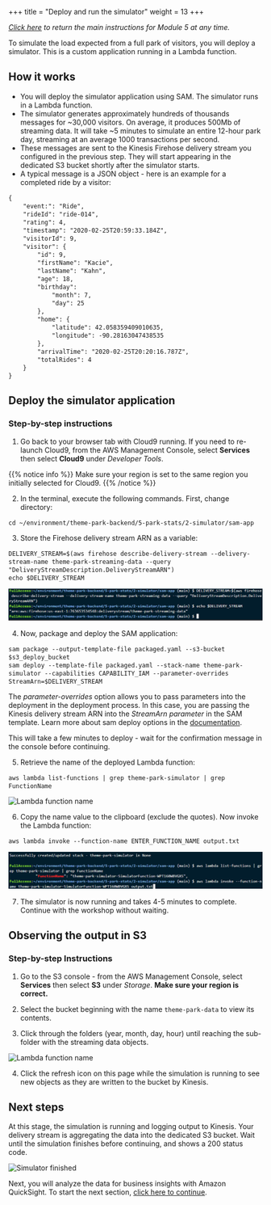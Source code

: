 +++
title = "Deploy and run the simulator"
weight = 13
+++

*[Click here](./0-overview.html) to return the main instructions for Module 5 at any time.*

To simulate the load expected from a full park of visitors, you will deploy a simulator. This is a custom application running in a Lambda function.

## How it works

* You will deploy the simulator application using SAM. The simulator runs in a Lambda function.
* The simulator generates approximately hundreds of thousands messages for ~30,000 visitors. On average, it produces 500Mb of streaming data. It will take ~5 minutes to simulate an entire 12-hour park day, streaming at an average 1000 transactions per second.
* These messages are sent to the Kinesis Firehose delivery stream you configured in the previous step. They will start appearing in the dedicated S3 bucket shortly after the simulator starts.
* A typical message is a JSON object - here is an example for a completed ride by a visitor:

```
{
    "event:": "Ride",
    "rideId": "ride-014",
    "rating": 4,
    "timestamp": "2020-02-25T20:59:33.184Z",
    "visitorId": 9,
    "visitor": {
        "id": 9,
        "firstName": "Kacie",
        "lastName": "Kahn",
        "age": 18,
        "birthday":                      
            "month": 7,
            "day": 25
        },
        "home": {
            "latitude": 42.058359409010635,
            "longitude": -90.28163047438535
        },
        "arrivalTime": "2020-02-25T20:20:16.787Z",
        "totalRides": 4
    }
}
```
## Deploy the simulator application

### Step-by-step instructions ###

1. Go back to your browser tab with Cloud9 running. If you need to re-launch Cloud9, from the AWS Management Console, select **Services** then select **Cloud9** under *Developer Tools*.

{{% notice info %}}
Make sure your region is set to the same region you initially selected for Cloud9.
{{% /notice %}}

2. In the terminal, execute the following commands. First, change directory:

```
cd ~/environment/theme-park-backend/5-park-stats/2-simulator/sam-app
```
3. Store the Firehose delivery stream ARN as a variable:
```
DELIVERY_STREAM=$(aws firehose describe-delivery-stream --delivery-stream-name theme-park-streaming-data --query "DeliveryStreamDescription.DeliveryStreamARN")
echo $DELIVERY_STREAM
```
![Delivery stream variable](/images/5-2-delivery-stream-var.png)

4. Now, package and deploy the SAM application:
```
sam package --output-template-file packaged.yaml --s3-bucket $s3_deploy_bucket
sam deploy --template-file packaged.yaml --stack-name theme-park-simulator --capabilities CAPABILITY_IAM --parameter-overrides StreamArn=$DELIVERY_STREAM
```

The *parameter-overrides* option allows you to pass parameters into the deployment in the deployment process. In this case, you are passing the Kinesis delivery stream ARN into the *StreamArn parameter* in the SAM template. Learn more about sam deploy options in the [documentation](https://docs.aws.amazon.com/serverless-application-model/latest/developerguide/sam-cli-command-reference-sam-deploy.html).

This will take a few minutes to deploy - wait for the confirmation message in the console before continuing.

5. Retrieve the name of the deployed Lambda function:

```
aws lambda list-functions | grep theme-park-simulator | grep FunctionName
```
![Lambda function name](/images/module5-2-simulator-getname.png)

6. Copy the name value to the clipboard (exclude the quotes). Now invoke the Lambda function:
```
aws lambda invoke --function-name ENTER_FUNCTION_NAME output.txt
```
![Invoke Lambda function](/images/module5-2-simulator-invoke-lambda.png)

7. The simulator is now running and takes 4-5 minutes to complete. Continue with the workshop without waiting.

## Observing the output in S3

### Step-by-step Instructions ###

1. Go to the S3 console - from the AWS Management Console, select **Services** then select **S3** under *Storage*. **Make sure your region is correct.**

2. Select the bucket beginning with the name `theme-park-data` to view its contents.

3. Click through the folders (year, month, day, hour) until reaching the sub-folder with the streaming data objects.

![Lambda function name](/images/module5-2-simulator-s3.png)

4. Click the refresh icon on this page while the simulation is running to see new objects as they are written to the bucket by Kinesis.

## Next steps

At this stage, the simulation is running and logging output to Kinesis. Your delivery stream is aggregating the data into the dedicated S3 bucket. Wait until the simulation finishes before continuing, and shows a 200 status code.

![Simulator finished](/images/module5-simulator-finished.png)

Next, you will analyze the data for business insights with Amazon QuickSight. To start the next section, [click here to continue](./3-quicksight.html).
